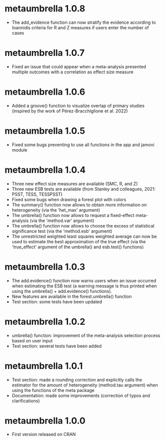 # metaumbrella 1.0.8
- The add_evidence function can now stratify the evidence according to Ioannidis criteria for R and Z measures if users enter the number of cases

# metaumbrella 1.0.7
- Fixed an issue that could appear when a meta-analysis presented multiple outcomes with a correlation as effect size measure

# metaumbrella 1.0.6
- Added a groove() function to visualize overlap of primary studies (inspired by the work of Pérez-Bracchiglione et al. 2022)

# metaumbrella 1.0.5
- Fixed some bugs preventing to use all functions in the app and jamovi module

# metaumbrella 1.0.4
- Three new effect size measures are available (SMC, R, and Z)
- Three new ESB tests are available (from Stanley and colleagues, 2021: PSST, TESS, TESSPSST)
- Fixed some bugs when drawing a forest plot with colors
- The summary() function now allows to obtain more information on heterogeneity (via the 'het_max' argument)
- The umbrella() function now allows to request a fixed-effect meta-analysis (via the 'method.var' argument)
- The umbrella() function now allows to choose the excess of statistical significance test (via the 'method.esb' argument)
- The unrestricted weighted least squares weighted average can now be used to estimate the best approximation of the true effect (via the 'true_effect' argument of the umbrella() and esb.test() functions)

# metaumbrella 1.0.3
- The add.evidence() function now warns users when an issue occurred when estimating the ESB test (a warning message is thus printed when using the umbrella() + add.evidence() functions).
- New features are available in the forest.umbrella() function
- Test section: some tests have been updated

# metaumbrella 1.0.2
- umbrella() function: improvement of the meta-analysis selection process based on user input
- Test section: several tests have been added

# metaumbrella 1.0.1
- Test section: made a rounding correction and explicitly calls the estimator for the amount of heterogeneity (method.tau argument) when using the functions of the meta package
- Documentation: made some improvements (correction of typos and clarifications)

# metaumbrella 1.0.0
- First version released on CRAN
